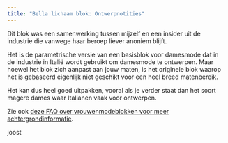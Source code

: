 ```yaml
---
title: "Bella lichaam blok: Ontwerpnotities"
---
```


Dit blok was een samenwerking tussen mijzelf en een insider uit de industrie die vanwege haar beroep liever anoniem blijft.

Het is de parametrische versie van een basisblok voor damesmode dat in de industrie in Italië wordt gebruikt om damesmode te ontwerpen. Maar hoewel het blok zich aanpast aan jouw maten, is het originele blok waarop het is gebaseerd eigenlijk niet geschikt voor een heel breed matenbereik.

Het kan dus heel goed uitpakken, vooral als je verder staat dan het soort magere dames waar Italianen vaak voor ontwerpen.

Zie ook [deze FAQ over vrouwenmodeblokken voor meer achtergrondinformatie](/docs/faq/womenswear-blocks).

joost

